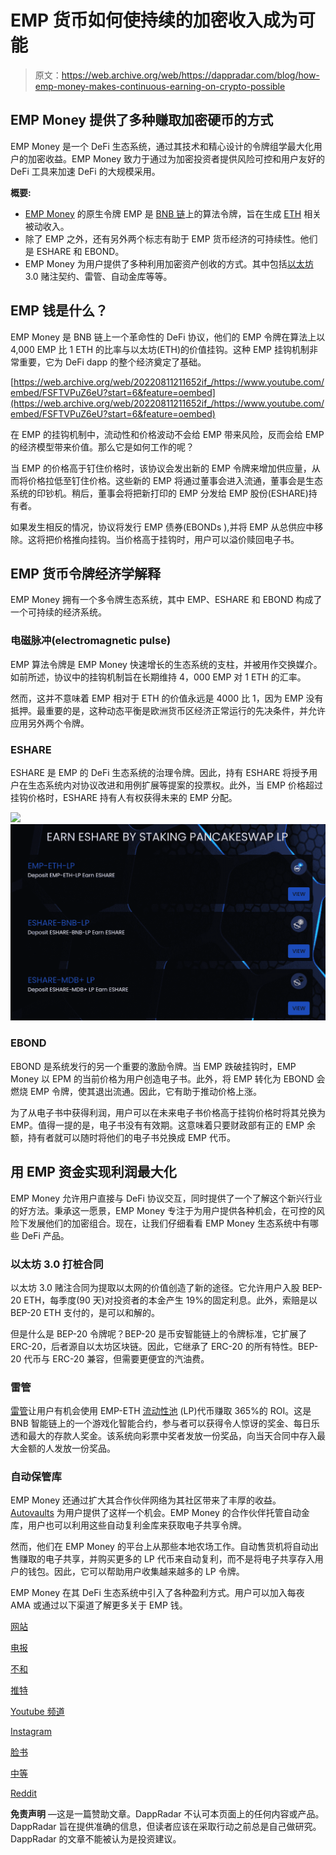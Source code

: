 # EMP 货币如何使持续的加密收入成为可能

> 原文：<https://web.archive.org/web/https://dappradar.com/blog/how-emp-money-makes-continuous-earning-on-crypto-possible>

## EMP Money 提供了多种赚取加密硬币的方式

EMP Money 是一个 DeFi 生态系统，通过其技术和精心设计的令牌组学最大化用户的加密收益。EMP Money 致力于通过为加密投资者提供风险可控和用户友好的 DeFi 工具来加速 DeFi 的大规模采用。

**概要:**

*   [EMP Money](https://web.archive.org/web/20220811211652/https://dappradar.com/binance-smart-chain/defi/emp-money) 的原生令牌 EMP 是 [BNB 链](https://web.archive.org/web/20220811211652/https://dappradar.com/rankings/protocol/binance-smart-chain)上的算法令牌，旨在生成 [ETH](https://web.archive.org/web/20220811211652/https://dappradar.com/hub/token/eth/ETH) 相关被动收入。
*   除了 EMP 之外，还有另外两个标志有助于 EMP 货币经济的可持续性。他们是 ESHARE 和 EBOND。
*   EMP Money 为用户提供了多种利用加密资产创收的方式。其中包括[以太坊](https://web.archive.org/web/20220811211652/https://dappradar.com/rankings/protocol/ethereum) 3.0 赌注契约、雷管、自动金库等等。

## EMP 钱是什么？

EMP Money 是 BNB 链上一个革命性的 DeFi 协议，他们的 EMP 令牌在算法上以 4,000 EMP 比 1 ETH 的比率与以太坊(ETH)的价值挂钩。这种 EMP 挂钩机制非常重要，它为 DeFi dapp 的整个经济奠定了基础。

[https://web.archive.org/web/20220811211652if_/https://www.youtube.com/embed/FSFTVPuZ6eU?start=6&feature=oembed](https://web.archive.org/web/20220811211652if_/https://www.youtube.com/embed/FSFTVPuZ6eU?start=6&feature=oembed)

在 EMP 的挂钩机制中，流动性和价格波动不会给 EMP 带来风险，反而会给 EMP 的经济模型带来价值。那么它是如何工作的呢？

当 EMP 的价格高于钉住价格时，该协议会发出新的 EMP 令牌来增加供应量，从而将价格拉低至钉住价格。这些新的 EMP 将通过董事会进入流通，董事会是生态系统的印钞机。稍后，董事会将把新打印的 EMP 分发给 EMP 股份(ESHARE)持有者。

如果发生相反的情况，协议将发行 EMP 债券(EBONDs ),并将 EMP 从总供应中移除。这将把价格推向挂钩。当价格高于挂钩时，用户可以溢价赎回电子书。

## EMP 货币令牌经济学解释

EMP Money 拥有一个多令牌生态系统，其中 EMP、ESHARE 和 EBOND 构成了一个可持续的经济系统。

### 电磁脉冲(electromagnetic pulse)

EMP 算法令牌是 EMP Money 快速增长的生态系统的支柱，并被用作交换媒介。如前所述，协议中的挂钩机制旨在长期维持 4，000 EMP 对 1 ETH 的汇率。

然而，这并不意味着 EMP 相对于 ETH 的价值永远是 4000 比 1，因为 EMP 没有抵押。最重要的是，这种动态平衡是欧洲货币区经济正常运行的先决条件，并允许应用另外两个令牌。

### ESHARE

ESHARE 是 EMP 的 DeFi 生态系统的治理令牌。因此，持有 ESHARE 将授予用户在生态系统内对协议改进和用例扩展等提案的投票权。此外，当 EMP 价格超过挂钩价格时，ESHARE 持有人有权获得未来的 EMP 分配。

![](img/ea502223fdb86ff5c1d891aee7112631.png)![EMP Money earn eshare](img/24ff28d8c042cf9d0a9f472c514ccb39.png)

### EBOND

EBOND 是系统发行的另一个重要的激励令牌。当 EMP 跌破挂钩时，EMP Money 以 EPM 的当前价格为用户创造电子书。此外，将 EMP 转化为 EBOND 会燃烧 EMP 令牌，使其退出流通。因此，它有助于推动价格上涨。

为了从电子书中获得利润，用户可以在未来电子书价格高于挂钩价格时将其兑换为 EMP。值得一提的是，电子书没有有效期。这意味着只要财政部有正的 EMP 余额，持有者就可以随时将他们的电子书兑换成 EMP 代币。

## 用 EMP 资金实现利润最大化

EMP Money 允许用户直接与 DeFi 协议交互，同时提供了一个了解这个新兴行业的好方法。秉承这一愿景，EMP Money 专注于为用户提供各种机会，在可控的风险下发展他们的加密组合。现在，让我们仔细看看 EMP Money 生态系统中有哪些 DeFi 产品。

### 以太坊 3.0 打桩合同

以太坊 3.0 赌注合同为提取以太网的价值创造了新的途径。它允许用户入股 BEP-20 ETH，每季度(90 天)对投资者的本金产生 19%的固定利息。此外，索赔是以 BEP-20 ETH 支付的，是可以和解的。

但是什么是 BEP-20 令牌呢？BEP-20 是币安智能链上的令牌标准，它扩展了 ERC-20，后者源自以太坊区块链。因此，它继承了 ERC-20 的所有特性。BEP-20 代币与 ERC-20 兼容，但需要更便宜的汽油费。

### 雷管

[雷管](https://web.archive.org/web/20220811211652/https://emp.money/detonator)让用户有机会使用 EMP-ETH [流动性池](/web/20220811211652/https://dappradar.com/blog/what-is-liquidity-pool-and-liquidity-provider/) (LP)代币赚取 365%的 ROI。这是 BNB 智能链上的一个游戏化智能合约，参与者可以获得令人惊讶的奖金、每日乐透和最大的存款人奖金。该系统向彩票中奖者发放一份奖品，向当天合同中存入最大金额的人发放一份奖品。

### 自动保管库

EMP Money 还通过扩大其合作伙伴网络为其社区带来了丰厚的收益。 [Autovaults](https://web.archive.org/web/20220811211652/https://yieldwolf.finance/bsc/lp-emp-money-vaults) 为用户提供了这样一个机会。EMP Money 的合作伙伴托管自动金库，用户也可以利用这些自动复利金库来获取电子共享令牌。

然而，他们在 EMP Money 的平台上从那些本地农场工作。自动售货机将自动出售赚取的电子共享，并购买更多的 LP 代币来自动复利，而不是将电子共享存入用户的钱包。因此，它可以帮助用户收集越来越多的 LP 令牌。

EMP Money 在其 DeFi 生态系统中引入了各种盈利方式。用户可以加入每夜 AMA 或通过以下渠道了解更多关于 EMP 钱。

[网站](https://web.archive.org/web/20220811211652/https://emp.money/)

[电报](https://web.archive.org/web/20220811211652/https://t.me/empmoney)

[不和](https://web.archive.org/web/20220811211652/https://discord.gg/empmoney)

[推特](https://web.archive.org/web/20220811211652/https://twitter.com/empmoneybsc)

[Youtube 频道](https://web.archive.org/web/20220811211652/https://youtube.com/c/EmpMoney)

[Instagram](https://web.archive.org/web/20220811211652/https://www.instagram.com/emp.money/)

[脸书](https://web.archive.org/web/20220811211652/https://www.facebook.com/emp.money)

[中等](https://web.archive.org/web/20220811211652/https://medium.com/@emp-money)

[Reddit](https://web.archive.org/web/20220811211652/https://www.reddit.com/r/EMPMoney/)

**免责声明** —这是一篇赞助文章。DappRadar 不认可本页面上的任何内容或产品。DappRadar 旨在提供准确的信息，但读者应该在采取行动之前总是自己做研究。DappRadar 的文章不能被认为是投资建议。